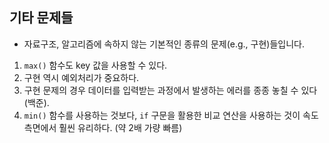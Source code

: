 ## 기타 문제들
- 자료구조, 알고리즘에 속하지 않는 기본적인 종류의 문제(e.g., 구현)들입니다.
1. `max()` 함수도 key 값을 사용할 수 있다.
2. 구현 역시 예외처리가 중요하다.
3. 구현 문제의 경우 데이터를 입력받는 과정에서 발생하는 에러를 종종 놓칠 수 있다(백준).
4. `min()` 함수를 사용하는 것보다, `if` 구문을 활용한 비교 연산을 사용하는 것이 속도 측면에서 훨씬 유리하다. (약 2배 가량 빠름)